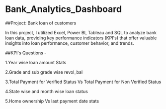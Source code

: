 # Bank_Analytics_Dashboard
##Project: Bank loan of customers

In this project, I utilized Excel, Power BI, Tableau and SQL to analyze bank loan data, providing key performance indicators (KPI's) that offer valuable insights into loan performance, customer behavior, and trends.

##KPI's Questions -

1.Year wise loan amount Stats

2.Grade and sub grade wise revol_bal

3.Total Payment for Verified Status Vs Total Payment for Non Verified Status

4.State wise and month wise loan status

5.Home ownership Vs last payment date stats
